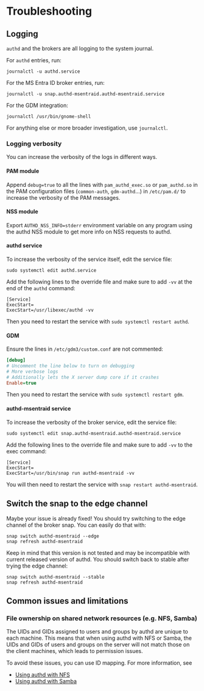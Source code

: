 # Troubleshooting

## Logging

```authd``` and the brokers are all logging to the system journal.

For ```authd``` entries, run:

```shell
journalctl -u authd.service
```

For the MS Entra ID broker entries, run:

```shell
journalctl -u snap.authd-msentraid.authd-msentraid.service
```

For the GDM integration:

```shell
journalctl /usr/bin/gnome-shell
```

For anything else or more broader investigation, use ```journalctl```.

### Logging verbosity

You can increase the verbosity of the logs in different ways.

#### PAM module

Append ```debug=true``` to all the lines with `pam_authd_exec.so` or `pam_authd.so` in the PAM configuration files (`common-auth`, `gdm-authd`...) in ```/etc/pam.d/``` to increase the verbosity of the PAM messages.

#### NSS module

Export `AUTHD_NSS_INFO=stderr` environment variable on any program using the authd NSS module to get more info on NSS requests to authd.

#### authd service

To increase the verbosity of the service itself, edit the service file:

```shell
sudo systemctl edit authd.service
```

Add the following lines to the override file and make sure to add `-vv` at the end of the `authd` command:

```
[Service]
ExecStart=
ExecStart=/usr/libexec/authd -vv
```

Then you need to restart the service with `sudo systemctl restart authd`.

#### GDM

Ensure the lines in `/etc/gdm3/custom.conf` are not commented:

```ini
[debug]
# Uncomment the line below to turn on debugging
# More verbose logs
# Additionally lets the X server dump core if it crashes
Enable=true
```

Then you need to restart the service with `sudo systemctl restart gdm`.

#### authd-msentraid service

To increase the verbosity of the broker service, edit the service file:

```shell
sudo systemctl edit snap.authd-msentraid.authd-msentraid.service
```

Add the following lines to the override file and make sure to add `-vv` to the exec command:

```
[Service]
ExecStart=
ExecStart=/usr/bin/snap run authd-msentraid -vv
```

You will then need to restart the service with `snap restart authd-msentraid`.

## Switch the snap to the edge channel

Maybe your issue is already fixed! You should try switching to the edge channel of the broker snap. You can easily do that with:

```shell
snap switch authd-msentraid --edge
snap refresh authd-msentraid
```

Keep in mind that this version is not tested and may be incompatible with current released version of authd. You should switch back to stable after trying the edge channel:

```shell
snap switch authd-msentraid --stable
snap refresh authd-msentraid
```

## Common issues and limitations

### File ownership on shared network resources (e.g. NFS, Samba)

The UIDs and GIDs assigned to users and groups by authd are unique to each
machine. This means that when using authd with NFS or Samba, the UIDs and GIDs
of users and groups on the server will not match those on the client machines,
which leads to permission issues.

To avoid these issues, you can use ID mapping. For more information, see
* [Using authd with NFS](../howto/use-with-nfs)
* [Using authd with Samba](../howto/use-with-samba)
